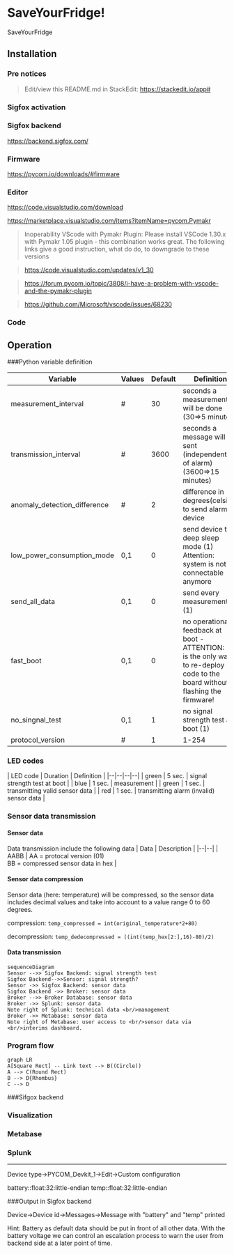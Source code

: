 
# SaveYourFridge!
SaveYourFridge

## Installation

### Pre notices

> Edit/view this README.md in StackEdit: https://stackedit.io/app#

### Sigfox activation

  
### Sigfox backend

https://backend.sigfox.com/

### Firmware

https://pycom.io/downloads/#firmware

  
### Editor

https://code.visualstudio.com/download

https://marketplace.visualstudio.com/items?itemName=pycom.Pymakr

> Inoperability VScode with Pymakr Plugin: Please install VSCode 1.30.x with Pymakr 1.05 plugin - this combination works great. The following links give a good instruction, what do do, to downgrade to these versions

> https://code.visualstudio.com/updates/v1_30

> https://forum.pycom.io/topic/3808/i-have-a-problem-with-vscode-and-the-pymakr-plugin

> https://github.com/Microsoft/vscode/issues/68230


### Code

## Operation

###Python variable definition

| Variable | Values | Default | Definition |
|--|--|--|--|
| measurement_interval | # | 30 | seconds a measurement will be done (30=>5 minutes) |
| transmission_interval | # | 3600 | seconds a message will be sent (independently of alarm) (3600=>15 minutes) |
| anomaly_detection_difference | # | 2 | difference in degrees(celsius) to send alarm by device |
| low_power_consumption_mode | 0,1 | 0 | send device to deep sleep mode (1) Attention: system is not connectable anymore |
| send_all_data | 0,1 | 0 | send every measurement (1)
| fast_boot | 0,1 | 0 | no operational feedback at boot - ATTENTION: "0" is the only way to re-deploy code to the board without flashing the firmware! |
| no_singnal_test | 0,1 | 1 | no signal strength test at boot (1) |
| protocol_version | # | 1 | 1-254 | change, if data format changed |

### LED codes

| LED code | Duration | Definition |
|--|--|--|--|
| green | 5 sec. | signal strength test at boot |
| blue | 1 sec. | measurement |
| green | 1 sec. | transmitting valid sensor data |
| red | 1 sec. | transmitting alarm (invalid) sensor data |


### Sensor data transmission
#### Sensor data
Data transmission include the following data
| Data | Description |
|--|--|
| AABB | AA = protocal version (01)<br/>BB = compressed sensor data in hex |
#### Sensor data compression
Sensor data (here: temperature) will be compressed, so the sensor data  includes decimal values and take into account to a value range 0 to 60 degrees.

compression:
`temp_compressed = int(original_temperature*2+80)`

decompression:
`temp_dedecompressed = ((int(temp_hex[2:],16)-80)/2)`

#### Data transmission
```mermaid
sequenceDiagram
Sensor -->> Sigfox Backend: signal strength test
Sigfox Backend-->>Sensor: signal strength?
Sensor ->> Sigfox Backend: sensor data
Sigfox Backend ->> Broker: sensor data
Broker -->> Broker Database: sensor data
Broker ->> Splunk: sensor data
Note right of Splunk: technical data <br/>management
Broker ->> Metabase: sensor data
Note right of Metabase: user access to <br/>sensor data via <br/>interims dashboard.

```  

### Program flow

```mermaid
graph LR
A[Square Rect] -- Link text --> B((Circle))
A --> C(Round Rect)
B --> D{Rhombus}
C --> D
```

###Sifgox backend

### Visualization

### Metabase

### Splunk

___

  

Device type->PYCOM_Devkit_1->Edit->Custom configuration

  

  

battery::float:32:little-endian temp::float:32:little-endian

  

  

###Output in Sigfox backend

  

Device->Device id->Messages->Message with "battery" and "temp" printed

  

  

Hint: Battery as default data should be put in front of all other data. With the battery voltage we can control an escalation process to warn the user from backend side at a later point of time.